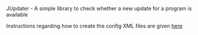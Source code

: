 JUpdater - A simple library to check whether a new update for a program is available

Instructions regarding how to create the config XML files are given [here](https://github.com/sankha93/jupdater/wiki/Update-XML-file-instructions)